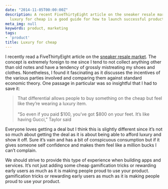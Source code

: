 ```yaml
---
date: "2014-11-05T00:00:00Z"
description: A recent FiveThirtyEight article on the sneaker resale market and getting
  luxury for cheap is a good guide for how to launch successful products.
meta_img: null
keywords: product, marketing
tags:
- 'product'
title: Luxury for cheap
---
```


I recently read a FiveThirtyEight article on the <a href="http://fivethirtyeight.com/features/you-see-sneakers-these-guys-see-hundreds-of-millions-in-resale-profit/" target="_blank">sneaker resale market</a>. The concept is extremely foreign to me since I tend to not collect anything other than old notes and have a tendency of grossly mistreating my shoes and clothes. Nonetheless, I found it fascinating as it discusses the incentives of the various parties involved and comparing them against standard economic theory. One passage in particular was so insightful that I had to save it:

<blockquote>
That differential allows people to buy something on the cheap but feel like they’re wearing a luxury item. <br/><br/>
“So even if you paid $100, you’ve got $800 on your feet. It’s like having Gucci,” Taylor said</blockquote>

Everyone loves getting a deal but I think this is slightly different since it’s not so much about getting the deal as it is about being able to afford luxury and show it off. Sure it’s vain and has a bit of conspicuous consumption but if it gives someone self confidence and makes them feel like a million bucks I can’t complain.

We should strive to provide this type of experience when building apps and services. It’s not just adding some cheap gamification tricks or rewarding early users as much as it is making people proud to use your product. gamification tricks or rewarding early users as much as it is making people proud to use your product.